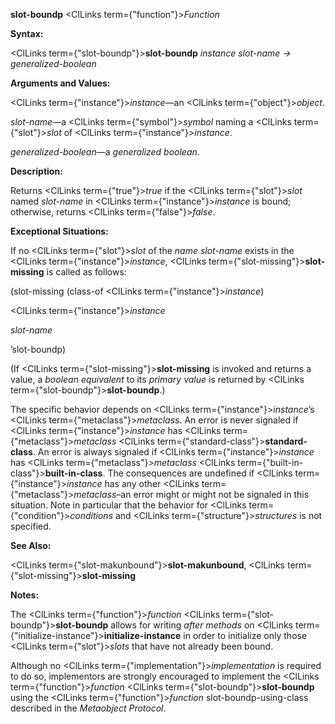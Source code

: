 **slot-boundp** <ClLinks  term={"function"}><i>Function</i></ClLinks> 



**Syntax:** 



<ClLinks  term={"slot-boundp"}><b>slot-boundp</b></ClLinks> *instance slot-name → generalized-boolean* 



**Arguments and Values:** 



<ClLinks  term={"instance"}><i>instance</i></ClLinks>—an <ClLinks  term={"object"}><i>object</i></ClLinks>. 



*slot-name*—a <ClLinks  term={"symbol"}><i>symbol</i></ClLinks> naming a <ClLinks  term={"slot"}><i>slot</i></ClLinks> of <ClLinks  term={"instance"}><i>instance</i></ClLinks>. 



*generalized-boolean*—a *generalized boolean*. 



**Description:** 



Returns <ClLinks  term={"true"}><i>true</i></ClLinks> if the <ClLinks  term={"slot"}><i>slot</i></ClLinks> named *slot-name* in <ClLinks  term={"instance"}><i>instance</i></ClLinks> is bound; otherwise, returns <ClLinks  term={"false"}><i>false</i></ClLinks>. 



**Exceptional Situations:** 



If no <ClLinks  term={"slot"}><i>slot</i></ClLinks> of the *name slot-name* exists in the <ClLinks  term={"instance"}><i>instance</i></ClLinks>, <ClLinks  term={"slot-missing"}><b>slot-missing</b></ClLinks> is called as follows: 



(slot-missing (class-of <ClLinks  term={"instance"}><i>instance</i></ClLinks>) 



<ClLinks  term={"instance"}><i>instance</i></ClLinks> 



*slot-name* 



’slot-boundp) 



(If <ClLinks  term={"slot-missing"}><b>slot-missing</b></ClLinks> is invoked and returns a value, a *boolean equivalent* to its *primary value* is returned by <ClLinks  term={"slot-boundp"}><b>slot-boundp</b></ClLinks>.) 







 



 



The specific behavior depends on <ClLinks  term={"instance"}><i>instance</i></ClLinks>’s <ClLinks  term={"metaclass"}><i>metaclass</i></ClLinks>. An error is never signaled if <ClLinks  term={"instance"}><i>instance</i></ClLinks> has <ClLinks  term={"metaclass"}><i>metaclass</i></ClLinks> <ClLinks  term={"standard-class"}><b>standard-class</b></ClLinks>. An error is always signaled if <ClLinks  term={"instance"}><i>instance</i></ClLinks> has <ClLinks  term={"metaclass"}><i>metaclass</i></ClLinks> <ClLinks  term={"built-in-class"}><b>built-in-class</b></ClLinks>. The consequences are undefined if <ClLinks  term={"instance"}><i>instance</i></ClLinks> has any other <ClLinks  term={"metaclass"}><i>metaclass</i></ClLinks>–an error might or might not be signaled in this situation. Note in particular that the behavior for <ClLinks  term={"condition"}><i>conditions</i></ClLinks> and <ClLinks  term={"structure"}><i>structures</i></ClLinks> is not specified. 



**See Also:** 



<ClLinks  term={"slot-makunbound"}><b>slot-makunbound</b></ClLinks>, <ClLinks  term={"slot-missing"}><b>slot-missing</b></ClLinks> 



**Notes:** 



The <ClLinks  term={"function"}><i>function</i></ClLinks> <ClLinks  term={"slot-boundp"}><b>slot-boundp</b></ClLinks> allows for writing *after methods* on <ClLinks  term={"initialize-instance"}><b>initialize-instance</b></ClLinks> in order to initialize only those <ClLinks  term={"slot"}><i>slots</i></ClLinks> that have not already been bound. 



Although no <ClLinks  term={"implementation"}><i>implementation</i></ClLinks> is required to do so, implementors are strongly encouraged to implement the <ClLinks  term={"function"}><i>function</i></ClLinks> <ClLinks  term={"slot-boundp"}><b>slot-boundp</b></ClLinks> using the <ClLinks  term={"function"}><i>function</i></ClLinks> slot-boundp-using-class described in the *Metaobject Protocol*. 



